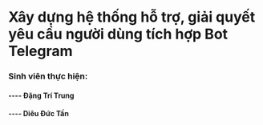 # Xây dựng hệ thống hỗ trợ, giải quyết yêu cầu người dùng tích hợp Bot Telegram
### Sinh viên thực hiện:
#### ---- Đặng Trí Trung
#### ---- Diêu Đức Tấn
